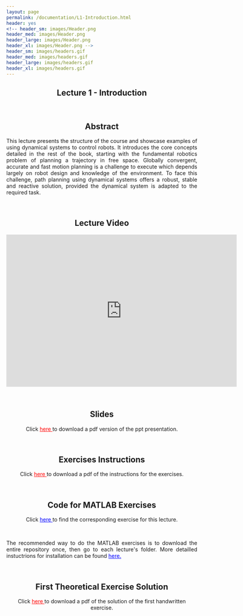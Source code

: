 ```yaml
---
layout: page
permalink: /documentation/L1-Introduction.html
header: yes
<!-- header_sm: images/Header.png
header_med: images/Header.png
header_large: images/Header.png
header_xl: images/Header.png -->
header_sm: images/headers.gif
header_med: images/headers.gif
header_large: images/headers.gif
header_xl: images/headers.gif
--- 
```


<section class="small-12 large-8 columns page-content">
    
  
<h1 align="center"><strong>Lecture 1 - Introduction</strong></h1>

<br>

<h2 align="center"><strong>Abstract</strong></h2>

<p align="justify" > This lecture presents the structure of the course and showcase examples of using dynamical systems to control robots. It introduces the core concepts detailed in the rest of the book, starting with the fundamental robotics problem of planning a trajectory in free space. Globally convergent, accurate and fast motion planning is a challenge to execute which depends largely on robot design and knowledge of the environment. To face this challenge, path planning using dynamical systems offers a robust, stable and reactive solution, provided the dynamical system is adapted to the required task. </p>

<br>

<h2 align="center"><strong>Lecture Video</strong></h2>

<p align="center">
<iframe id="kmsembed-0_lu28slnt" width="608" height="402" src="https://mediaspace.epfl.ch/embed/secure/iframe/entryId/0_lu28slnt/uiConfId/23448972/pbc/30620/st/0" class="kmsembed" allowfullscreen webkitallowfullscreen mozAllowFullScreen allow="autoplay *; fullscreen *; encrypted-media *" referrerPolicy="no-referrer-when-downgrade" sandbox="allow-downloads allow-forms allow-same-origin allow-scripts allow-top-navigation allow-pointer-lock allow-popups allow-modals allow-orientation-lock allow-popups-to-escape-sandbox allow-presentation allow-top-navigation-by-user-activation" frameborder="0" title="Lecture 1 |  Learning and adaptive control course, Motivation and Overview of Course"></iframe>
</p>

<br>

<h2 align="center"><strong>Slides</strong></h2>

<p align="center"> Click <a href="https://www.epfl.ch/labs/lasa/wp-content/uploads/2022/04/Lec1-Intro-Planning-Robotics.pdf" target="_blank"  style="color: red;"> here </a> to download a pdf version of the ppt presentation.</p>


<br>

<h2 align="center"><strong>Exercises Instructions</strong></h2>

<p align="center"> Click <a href="https://www.epfl.ch/labs/lasa/wp-content/uploads/2022/11/Instructions_Lecture_1.pdf" target="_blank" style="color: red;"> here </a> to download a pdf of the instructions for the exercises.</p>

<br>

<h2 align="center"><strong>Code for MATLAB Exercises</strong></h2>

<p align="center"> Click <a href="https://github.com/learningadaptivereactiverobotcontrol/book-code/tree/main/lecture1-introduction" target="_blank" style="color: blue;"> here </a> to find the corresponding exercise for this lecture.</p> <br>

<p align="justify"> The recommended way to do the MATLAB exercises is to download the entire repository once, then go to each lecture's folder. More detailled instuctrions for installation can be found <a href="exercises.html" style="color: blue;">here.</a> </p>

<br>

<h2 align="center"><strong>First Theoretical Exercise Solution</strong></h2>

<p align="center"> Click <a href="https://www.epfl.ch/labs/lasa/wp-content/uploads/2024/08/Solution_Lecture_1.pdf" target="_blank" style="color: red;"> here </a> to download a pdf of the solution of the first handwritten exercise.</p>
